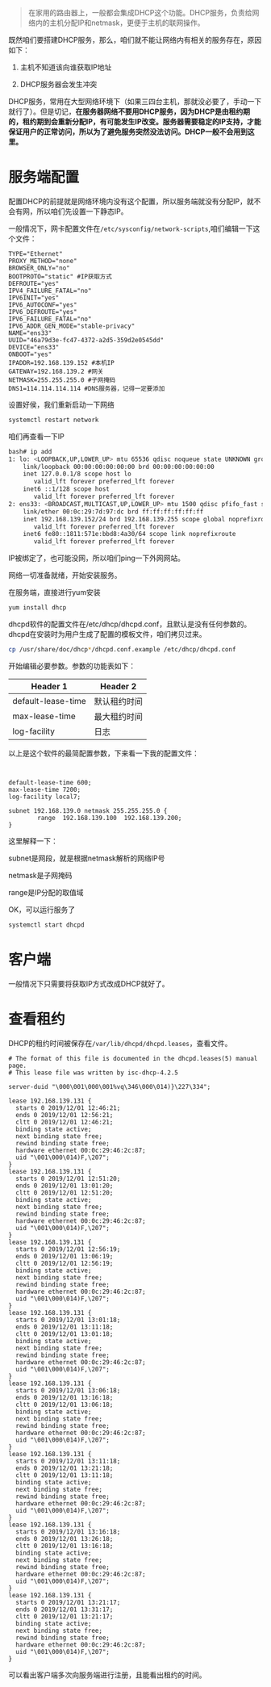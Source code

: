 > 在家用的路由器上，一般都会集成DHCP这个功能。DHCP服务，负责给网络内的主机分配IP和netmask，更便于主机的联网操作。

既然咱们要搭建DHCP服务，那么，咱们就不能让网络内有相关的服务存在，原因如下：

1. 主机不知道该向谁获取IP地址

2. DHCP服务器会发生冲突

DHCP服务，常用在大型网络环境下（如果三四台主机，那就没必要了，手动一下就行了）。但是切记，**在服务器网络不要用DHCP服务，因为DHCP是由租约期的，租约期到会重新分配IP，有可能发生IP改变。服务器需要稳定的IP支持，才能保证用户的正常访问，所以为了避免服务突然没法访问。DHCP一般不会用到这里。**

# 服务端配置

配置DHCP的前提就是网络环境内没有这个配置，所以服务端就没有分配IP，就不会有网，所以咱们先设置一下静态IP。

一般情况下，网卡配置文件在```/etc/sysconfig/network-scripts```,咱们编辑一下这个文件：

```
TYPE="Ethernet"
PROXY_METHOD="none"
BROWSER_ONLY="no"
BOOTPROTO="static" #IP获取方式
DEFROUTE="yes"
IPV4_FAILURE_FATAL="no"
IPV6INIT="yes"
IPV6_AUTOCONF="yes"
IPV6_DEFROUTE="yes"
IPV6_FAILURE_FATAL="no"
IPV6_ADDR_GEN_MODE="stable-privacy"
NAME="ens33"
UUID="46a79d3e-fc47-4372-a2d5-359d2e0545dd"
DEVICE="ens33"
ONBOOT="yes"
IPADDR=192.168.139.152 #本机IP
GATEWAY=192.168.139.2 #网关
NETMASK=255.255.255.0 #子网掩码
DNS1=114.114.114.114 #DNS服务器，记得一定要添加

```

设置好侯，我们重新启动一下网络

```bash
systemctl restart network
```

咱们再查看一下IP

```bash
bash# ip add
1: lo: <LOOPBACK,UP,LOWER_UP> mtu 65536 qdisc noqueue state UNKNOWN group default qlen 1000
    link/loopback 00:00:00:00:00:00 brd 00:00:00:00:00:00
    inet 127.0.0.1/8 scope host lo
       valid_lft forever preferred_lft forever
    inet6 ::1/128 scope host
       valid_lft forever preferred_lft forever
2: ens33: <BROADCAST,MULTICAST,UP,LOWER_UP> mtu 1500 qdisc pfifo_fast state UP group default qlen 1000
    link/ether 00:0c:29:7d:97:dc brd ff:ff:ff:ff:ff:ff
    inet 192.168.139.152/24 brd 192.168.139.255 scope global noprefixroute ens33
       valid_lft forever preferred_lft forever
    inet6 fe80::1811:571e:bbd8:4a30/64 scope link noprefixroute
       valid_lft forever preferred_lft forever
```

IP被绑定了，也可能没网，所以咱们ping一下外网网站。

网络一切准备就绪，开始安装服务。

在服务端，直接进行yum安装

```bash
yum install dhcp
```

dhcpd软件的配置文件在/etc/dhcp/dhcpd.conf，且默认是没有任何参数的。dhcpd在安装时为用户生成了配置的模板文件，咱们拷贝过来。

```bash
cp /usr/share/doc/dhcp*/dhcpd.conf.example /etc/dhcp/dhcpd.conf
```

开始编辑必要参数。参数的功能表如下：


| Header 1 | Header 2 |
|----------|----------|
| default-lease-time | 默认租约时间 |
|max-lease-time|最大租约时间|
|log-facility|日志|

以上是这个软件的最简配置参数，下来看一下我的配置文件：

```


default-lease-time 600;
max-lease-time 7200;
log-facility local7;

subnet 192.168.139.0 netmask 255.255.255.0 {
        range  192.168.139.100  192.168.139.200;
}

```

这里解释一下：

subnet是网段，就是根据netmask解析的网络IP号

netmask是子网掩码

range是IP分配的取值域

OK，可以运行服务了

```bash
systemctl start dhcpd
```

# 客户端

一般情况下只需要将获取IP方式改成DHCP就好了。

# 查看租约

DHCP的租约时间被保存在```/var/lib/dhcpd/dhcpd.leases```，查看文件。

```
# The format of this file is documented in the dhcpd.leases(5) manual page.
# This lease file was written by isc-dhcp-4.2.5

server-duid "\000\001\000\001%vq\346\000\014)}\227\334";

lease 192.168.139.131 {
  starts 0 2019/12/01 12:46:21;
  ends 0 2019/12/01 12:56:21;
  cltt 0 2019/12/01 12:46:21;
  binding state active;
  next binding state free;
  rewind binding state free;
  hardware ethernet 00:0c:29:46:2c:87;
  uid "\001\000\014)F,\207";
}
lease 192.168.139.131 {
  starts 0 2019/12/01 12:51:20;
  ends 0 2019/12/01 13:01:20;
  cltt 0 2019/12/01 12:51:20;
  binding state active;
  next binding state free;
  rewind binding state free;
  hardware ethernet 00:0c:29:46:2c:87;
  uid "\001\000\014)F,\207";
}
lease 192.168.139.131 {
  starts 0 2019/12/01 12:56:19;
  ends 0 2019/12/01 13:06:19;
  cltt 0 2019/12/01 12:56:19;
  binding state active;
  next binding state free;
  rewind binding state free;
  hardware ethernet 00:0c:29:46:2c:87;
  uid "\001\000\014)F,\207";
}
lease 192.168.139.131 {
  starts 0 2019/12/01 13:01:18;
  ends 0 2019/12/01 13:11:18;
  cltt 0 2019/12/01 13:01:18;
  binding state active;
  next binding state free;
  rewind binding state free;
  hardware ethernet 00:0c:29:46:2c:87;
  uid "\001\000\014)F,\207";
}
lease 192.168.139.131 {
  starts 0 2019/12/01 13:06:18;
  ends 0 2019/12/01 13:16:18;
  cltt 0 2019/12/01 13:06:18;
  binding state active;
  next binding state free;
  rewind binding state free;
  hardware ethernet 00:0c:29:46:2c:87;
  uid "\001\000\014)F,\207";
}
lease 192.168.139.131 {
  starts 0 2019/12/01 13:11:18;
  ends 0 2019/12/01 13:21:18;
  cltt 0 2019/12/01 13:11:18;
  binding state active;
  next binding state free;
  rewind binding state free;
  hardware ethernet 00:0c:29:46:2c:87;
  uid "\001\000\014)F,\207";
}
lease 192.168.139.131 {
  starts 0 2019/12/01 13:16:18;
  ends 0 2019/12/01 13:26:18;
  cltt 0 2019/12/01 13:16:18;
  binding state active;
  next binding state free;
  rewind binding state free;
  hardware ethernet 00:0c:29:46:2c:87;
  uid "\001\000\014)F,\207";
}
lease 192.168.139.131 {
  starts 0 2019/12/01 13:21:17;
  ends 0 2019/12/01 13:31:17;
  cltt 0 2019/12/01 13:21:17;
  binding state active;
  next binding state free;
  rewind binding state free;
  hardware ethernet 00:0c:29:46:2c:87;
  uid "\001\000\014)F,\207";
}
```

可以看出客户端多次向服务端进行注册，且能看出租约的时间。